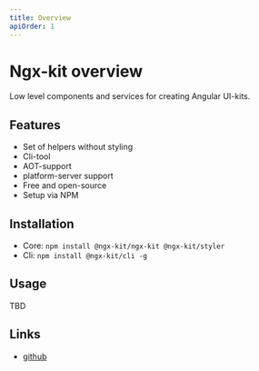```yaml
---
title: Overview
apiOrder: 1
---
```


# Ngx-kit overview

Low level components and services for creating Angular UI-kits.

## Features

* Set of helpers without styling
* Cli-tool
* AOT-support
* platform-server support
* Free and open-source
* Setup via NPM

## Installation

* Core: `npm install @ngx-kit/ngx-kit @ngx-kit/styler`
* Cli: `npm install @ngx-kit/cli -g`

## Usage

TBD

## Links

* [github](https://github.com/ngx-kit/ngx-kit)
